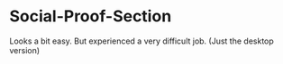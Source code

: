 # Social-Proof-Section
Looks a bit easy. But experienced a very difficult job. (Just the desktop version)
